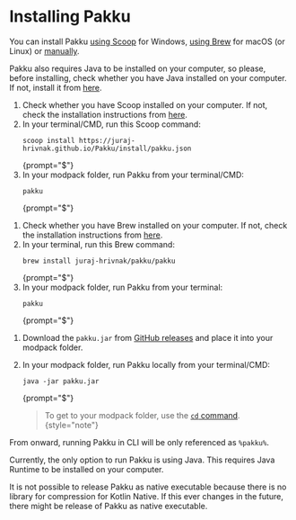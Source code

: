 # Installing Pakku

You can install Pakku [using Scoop](#install-scoop) for Windows,
[using Brew](#install-brew) for macOS (or Linux)
or [manually](#install-manually).

Pakku also requires Java to be installed on your computer,
so please, before installing, check whether you have Java installed on your computer.
If not, install it from [here](https://www.java.com/en/download/).

<procedure title="Install Pakku using Scoop for Windows" id="install-scoop">

1. Check whether you have Scoop installed on your computer.
   If not, check the installation instructions from [here](https://scoop.sh/).
2. In your terminal/CMD, run this Scoop command:
   ```
   scoop install https://juraj-hrivnak.github.io/Pakku/install/pakku.json
   ```
   {prompt="$"}
3. In your modpack folder, run Pakku from your terminal/CMD:
   ```
   pakku
   ```
   {prompt="$"}

</procedure>

<procedure title="Install Pakku using Brew for macOS (or Linux)" id="install-brew">

1. Check whether you have Brew installed on your computer.
   If not, check the installation instructions from [here](https://brew.sh/#install).
2. In your terminal, run this Brew command:
   ```
   brew install juraj-hrivnak/pakku/pakku
   ```
   {prompt="$"}
3. In your modpack folder, run Pakku from your terminal:
   ```
   pakku
   ```
   {prompt="$"}

</procedure>

<procedure title="Install Pakku manually" id="install-manually">

1. Download the `pakku.jar` from [GitHub releases]
   and place it into your modpack folder.

2. In your modpack folder, run Pakku locally from your terminal/CMD:
   ```
   java -jar pakku.jar
   ```
   {prompt="$"}

   > To get to your modpack folder, use the [`cd` command](https://en.wikipedia.org/wiki/Cd_(command)).
   {style="note"}

</procedure>

<note>
   <p>From onward, running Pakku in CLI will be only referenced
   as <code>%pakku%</code>.</p>
</note>

<note>
Currently, the only option to run Pakku is using Java.
This requires Java Runtime to be installed on your computer.

It is not possible to release Pakku as native executable
because there is no library for compression for Kotlin Native.
If this ever changes in the future, there might be release of Pakku
as native executable.
</note>

   
[GitHub releases]: https://github.com/juraj-hrivnak/Pakku/releases/latest